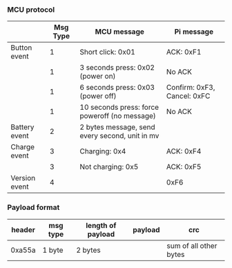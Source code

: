 ### MCU protocol 

|               | Msg Type | MCU message    | Pi message |
|---------------|----------|----------------|------------|
| Button event  | 1 | Short click: 0x01     | ACK: 0xF1  |
|               | 1 | 3 seconds press: 0x02 (power on)  |  No ACK |
|               | 1 | 6 seconds press: 0x03 (power off) | Confirm: 0xF3, Cancel: 0xFC |
|               | 1 | 10 seconds press: force poweroff (no message) | No ACK | 
| Battery event | 2 | 2 bytes message, send every second, unit in mv |      |
| Charge event  | 3 | Charging: 0x4 | ACK: 0xF4 |
|               | 3 | Not charging: 0x5 | ACK: 0xF5 | 
| Version event | 4 |                       | 0xF6  |

### Payload format 

| header | msg type | length of payload | payload | crc | 
|--------|----------|-------------------|---------|-----| 
| 0xa55a | 1 byte   | 2 bytes           |         | sum of all other bytes | 
